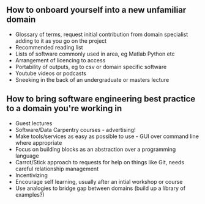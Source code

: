 ## How to onboard yourself into a new unfamiliar domain
 - Glossary of terms, request initial contribution from domain specialist adding to it as you go on the project
 - Recommended reading list
 - Lists of software commonly used in area, eg Matlab Python etc
 - Arrangement of licencing to access
 - Portability of outputs, eg to csv or domain specific software
 - Youtube videos or podcasts
 - Sneeking in the back of an undergraduate or masters lecture

## How to bring software engineering best practice to a domain you're working in
 - Guest lectures
 - Software/Data Carpentry courses - advertising!
 - Make tools/services as easy as possible to use - GUI over command line where appropriate
 - Focus on building blocks as an abstraction over a programming language
 - Carrot/Stick approach to requests for help on things like Git, needs careful relationship management
 - Incentivizing 
 - Encourage self learning, usually after an intial workshop or course
 - Use analogies to bridge gap between domains (build up a library of examples?)
